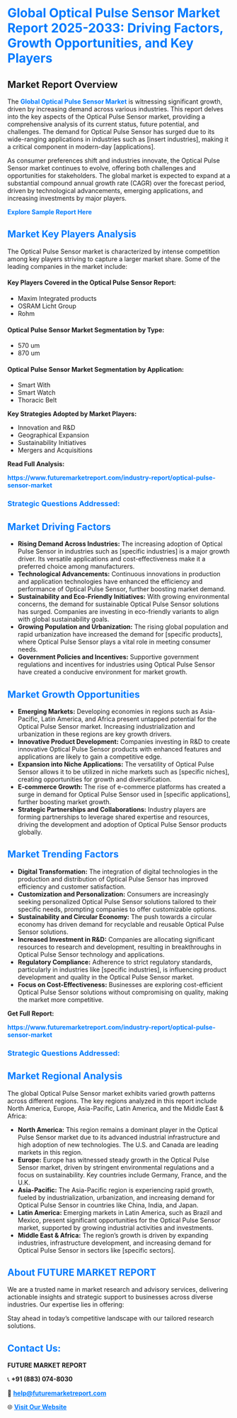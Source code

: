 <h1 style="color: #007BFF;">Global Optical Pulse Sensor Market Report 2025-2033: Driving Factors, Growth Opportunities, and Key Players</h1>

<section id="overview">
<h2>Market Report Overview</h2>
<p>The <a href="https://www.futuremarketreport.com/industry-report/optical-pulse-sensor-market" style="color: #007BFF; text-decoration: none;"><strong>Global Optical Pulse Sensor Market</strong></a> is witnessing significant growth, driven by increasing demand across various industries. This report delves into the key aspects of the Optical Pulse Sensor market, providing a comprehensive analysis of its current status, future potential, and challenges. The demand for Optical Pulse Sensor has surged due to its wide-ranging applications in industries such as [insert industries], making it a critical component in modern-day [applications].</p>
<p>As consumer preferences shift and industries innovate, the Optical Pulse Sensor market continues to evolve, offering both challenges and opportunities for stakeholders. The global market is expected to expand at a substantial compound annual growth rate (CAGR) over the forecast period, driven by technological advancements, emerging applications, and increasing investments by major players.</p>
</section>

<section id="overview">
<p><a href="https://www.futuremarketreport.com/request-sample/reportId=82325" style="color: #007BFF; text-decoration: none;"><strong>Explore Sample Report Here</strong></a></p>
</section>

<section id="key-players">
<h2 style="color: #007BFF;">Market Key Players Analysis</h2>
<p>The Optical Pulse Sensor market is characterized by intense competition among key players striving to capture a larger market share. Some of the leading companies in the market include:</p>
<h4>Key Players Covered in the Optical Pulse Sensor Report:</h4>
<ul><li>Maxim Integrated products</li><li>OSRAM Licht Group</li><li>Rohm</li></ul>
<h4>Optical Pulse Sensor Market Segmentation by Type:</h4>
<ul><li>570 um</li><li>870 um</li></ul>

<h4>Optical Pulse Sensor Market Segmentation by Application:</h4>
<ul><li>Smart With</li><li>Smart Watch</li><li>Thoracic Belt</li></ul>
<p><strong>Key Strategies Adopted by Market Players:</strong></p>
<ul>
<li>Innovation and R&D</li>
<li>Geographical Expansion</li>
<li>Sustainability Initiatives</li>
<li>Mergers and Acquisitions</li>
</ul>
</section>

<section>
<p><strong>Read Full Analysis: </strong></p><a href="https://www.futuremarketreport.com/industry-report/optical-pulse-sensor-market" style="color: #007BFF; text-decoration: none;"><strong>https://www.futuremarketreport.com/industry-report/optical-pulse-sensor-market</strong></a>
<h3 style="color: #007BFF;">Strategic Questions Addressed:</h3>
</section>

<section id="driving-factors">
<h2 style="color: #007BFF;">Market Driving Factors</h2>
<ul>
<li><strong>Rising Demand Across Industries:</strong> The increasing adoption of Optical Pulse Sensor in industries such as [specific industries] is a major growth driver. Its versatile applications and cost-effectiveness make it a preferred choice among manufacturers.</li>
<li><strong>Technological Advancements:</strong> Continuous innovations in production and application technologies have enhanced the efficiency and performance of Optical Pulse Sensor, further boosting market demand.</li>
<li><strong>Sustainability and Eco-Friendly Initiatives:</strong> With growing environmental concerns, the demand for sustainable Optical Pulse Sensor solutions has surged. Companies are investing in eco-friendly variants to align with global sustainability goals.</li>
<li><strong>Growing Population and Urbanization:</strong> The rising global population and rapid urbanization have increased the demand for [specific products], where Optical Pulse Sensor plays a vital role in meeting consumer needs.</li>
<li><strong>Government Policies and Incentives:</strong> Supportive government regulations and incentives for industries using Optical Pulse Sensor have created a conducive environment for market growth.</li>
</ul>
</section>

<section id="growth-opportunities">
<h2 style="color: #007BFF;">Market Growth Opportunities</h2>
<ul>
<li><strong>Emerging Markets:</strong> Developing economies in regions such as Asia-Pacific, Latin America, and Africa present untapped potential for the Optical Pulse Sensor market. Increasing industrialization and urbanization in these regions are key growth drivers.</li>
<li><strong>Innovative Product Development:</strong> Companies investing in R&D to create innovative Optical Pulse Sensor products with enhanced features and applications are likely to gain a competitive edge.</li>
<li><strong>Expansion into Niche Applications:</strong> The versatility of Optical Pulse Sensor allows it to be utilized in niche markets such as [specific niches], creating opportunities for growth and diversification.</li>
<li><strong>E-commerce Growth:</strong> The rise of e-commerce platforms has created a surge in demand for Optical Pulse Sensor used in [specific applications], further boosting market growth.</li>
<li><strong>Strategic Partnerships and Collaborations:</strong> Industry players are forming partnerships to leverage shared expertise and resources, driving the development and adoption of Optical Pulse Sensor products globally.</li>
</ul>
</section>

<section id="trending-factors">
<h2 style="color: #007BFF;">Market Trending Factors</h2>
<ul>
<li><strong>Digital Transformation:</strong> The integration of digital technologies in the production and distribution of Optical Pulse Sensor has improved efficiency and customer satisfaction.</li>
<li><strong>Customization and Personalization:</strong> Consumers are increasingly seeking personalized Optical Pulse Sensor solutions tailored to their specific needs, prompting companies to offer customizable options.</li>
<li><strong>Sustainability and Circular Economy:</strong> The push towards a circular economy has driven demand for recyclable and reusable Optical Pulse Sensor solutions.</li>
<li><strong>Increased Investment in R&D:</strong> Companies are allocating significant resources to research and development, resulting in breakthroughs in Optical Pulse Sensor technology and applications.</li>
<li><strong>Regulatory Compliance:</strong> Adherence to strict regulatory standards, particularly in industries like [specific industries], is influencing product development and quality in the Optical Pulse Sensor market.</li>
<li><strong>Focus on Cost-Effectiveness:</strong> Businesses are exploring cost-efficient Optical Pulse Sensor solutions without compromising on quality, making the market more competitive.</li>
</ul>
</section>

<section>
<p><strong>Get Full Report: </strong></p><a href="https://www.futuremarketreport.com/industry-report/optical-pulse-sensor-market" style="color: #007BFF; text-decoration: none;"><strong>https://www.futuremarketreport.com/industry-report/optical-pulse-sensor-market</strong></a>
<h3 style="color: #007BFF;">Strategic Questions Addressed:</h3>
</section>


<section id="regional-analysis">
<h2 style="color: #007BFF;">Market Regional Analysis</h2>
<p>The global Optical Pulse Sensor market exhibits varied growth patterns across different regions. The key regions analyzed in this report include North America, Europe, Asia-Pacific, Latin America, and the Middle East & Africa:</p>
<ul>
<li><strong>North America:</strong> This region remains a dominant player in the Optical Pulse Sensor market due to its advanced industrial infrastructure and high adoption of new technologies. The U.S. and Canada are leading markets in this region.</li>
<li><strong>Europe:</strong> Europe has witnessed steady growth in the Optical Pulse Sensor market, driven by stringent environmental regulations and a focus on sustainability. Key countries include Germany, France, and the U.K.</li>
<li><strong>Asia-Pacific:</strong> The Asia-Pacific region is experiencing rapid growth, fueled by industrialization, urbanization, and increasing demand for Optical Pulse Sensor in countries like China, India, and Japan.</li>
<li><strong>Latin America:</strong> Emerging markets in Latin America, such as Brazil and Mexico, present significant opportunities for the Optical Pulse Sensor market, supported by growing industrial activities and investments.</li>
<li><strong>Middle East & Africa:</strong> The region’s growth is driven by expanding industries, infrastructure development, and increasing demand for Optical Pulse Sensor in sectors like [specific sectors].</li>
</ul>
</section>

<footer>
<h2 style="color: #007BFF;">About FUTURE MARKET REPORT</h2>
<p>We are a trusted name in market research and advisory services, delivering actionable insights and strategic support to businesses across diverse industries. Our expertise lies in offering:</p>

<p>Stay ahead in today’s competitive landscape with our tailored research solutions.</p>

<h2 style="color: #007BFF;">Contact Us:</h2>
<p><strong>FUTURE MARKET REPORT</strong></p>
<p>📞 <strong>+91 (883) 074-8030</strong></p>
<p>📧 <strong><a href="mailto:help@futuremarketreport.com" style="color: #007BFF;">help@futuremarketreport.com</a></strong></p>
<p>🌐 <strong><a href="https://www.futuremarketreport.com/" style="color: #007BFF;">Visit Our Website</a></strong></p>
</footer>
